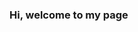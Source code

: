 ### Hi, welcome to my page <img src="https://cdn.discordapp.com/emojis/1210456588356165685.webp?size=240&quality=lossless" width="15" height="15" />
